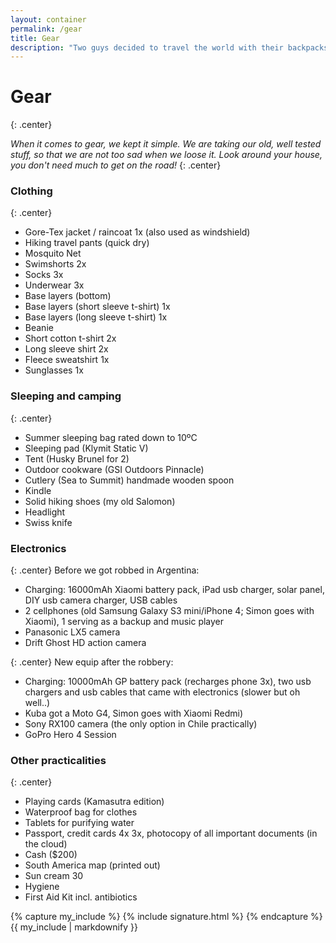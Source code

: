 ```yaml
---
layout: container
permalink: /gear
title: Gear
description: "Two guys decided to travel the world with their backpacks. Look at the gear and things they took on their trip."
---
```


# Gear
{: .center}

*When it comes to gear, we kept it simple. We are taking our old, well tested stuff, so that we are not too sad when we loose it. Look around your house, you don't need much to get on the road!*
{: .center}

### Clothing
{: .center}
* Gore-Tex jacket / raincoat 1x (also used as windshield)
* Hiking travel pants (quick dry)
* Mosquito Net
* Swimshorts 2x
* Socks 3x
* Underwear 3x
* Base layers (bottom)
* Base layers (short sleeve t-shirt) 1x
* Base layers (long sleeve t-shirt) 1x
* Beanie
* Short cotton t-shirt 2x
* Long sleeve shirt 2x
* Fleece sweatshirt 1x
* Sunglasses 1x

### Sleeping and camping
{: .center}
* Summer sleeping bag rated down to 10ºC
* Sleeping pad (Klymit Static V)
* Tent (Husky Brunel for 2)
* Outdoor cookware (GSI Outdoors Pinnacle)
* Cutlery (Sea to Summit) handmade wooden spoon
* Kindle
* Solid hiking shoes (my old Salomon)
* Headlight
* Swiss knife

### Electronics
{: .center}
Before we got robbed in Argentina:
* Charging: 16000mAh Xiaomi battery pack, iPad usb charger, solar panel, DIY usb camera charger, USB cables
* 2 cellphones (old Samsung Galaxy S3 mini/iPhone 4; Simon goes with Xiaomi), 1 serving as a backup and music player
* Panasonic LX5 camera
* Drift Ghost HD action camera

{: .center}
New equip after the robbery:
* Charging: 10000mAh GP battery pack (recharges phone 3x), two usb chargers and usb cables that came with electronics (slower but oh well..)
* Kuba got a Moto G4, Simon goes with Xiaomi Redmi)
* Sony RX100 camera (the only option in Chile practically)
* GoPro Hero 4 Session

### Other practicalities
{: .center}
* Playing cards (Kamasutra edition)
* Waterproof bag for clothes
* Tablets for purifying water
* Passport, credit cards 4x 3x, photocopy of all important documents (in the cloud)
* Cash ($200)
* South America map (printed out)
* Sun cream 30
* Hygiene
* First Aid Kit incl. antibiotics

{% capture my_include %}
{% include signature.html %}
{% endcapture %}
{{ my_include | markdownify }}

